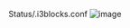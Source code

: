 Status/.i3blocks.conf
![image](https://github.com/user-attachments/assets/c0ea36c1-3ce5-42a0-922f-f4529e1a2231)


